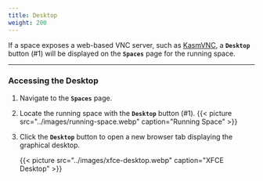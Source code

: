 ```yaml
---
title: Desktop
weight: 200
---
```


If a space exposes a web-based VNC server, such as [KasmVNC](https://github.com/kasmtech/KasmVNC), a **`Desktop`** button (#1) will be displayed on the **`Spaces`** page for the running space.

---

### Accessing the Desktop

1. Navigate to the **`Spaces`** page.
2. Locate the running space with the **`Desktop`** button (#1).
   {{< picture src="../images/running-space.webp" caption="Running Space" >}}

3. Click the **`Desktop`** button to open a new browser tab displaying the graphical desktop.

   {{< picture src="../images/xfce-desktop.webp" caption="XFCE Desktop" >}}
